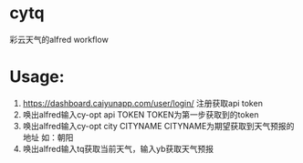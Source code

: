 # cytq
彩云天气的alfred workflow

# Usage:
 1. https://dashboard.caiyunapp.com/user/login/ 注册获取api token
 2. 唤出alfred输入cy-opt api TOKEN  TOKEN为第一步获取到的token 
 3. 唤出alfred输入cy-opt city CITYNAME  CITYNAME为期望获取到天气预报的地址 如：朝阳
 4. 唤出alfred输入tq获取当前天气，输入yb获取天气预报

